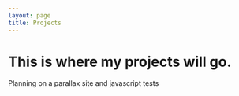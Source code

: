 ```yaml
---
layout: page
title: Projects
---
```

<div>
  <h1>This is where my projects will go.</h1>
  <p>Planning on a parallax site and javascript tests</p>
</div>
